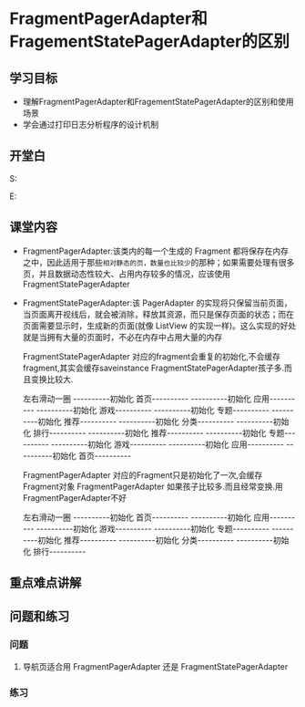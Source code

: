 # FragmentPagerAdapter和FragementStatePagerAdapter的区别
## 学习目标
- 理解FragmentPagerAdapter和FragementStatePagerAdapter的区别和使用场景
- 学会通过打印日志分析程序的设计机制

## 开堂白
S:

E:

## 课堂内容
* FragmentPagerAdapter:该类内的每一个生成的 Fragment 都将保存在内存之中，因此适用于那些`相对静态的页，数量也比较少`的那种；如果需要处理有很多页，并且数据动态性较大、占用内存较多的情况，应该使用FragmentStatePagerAdapter

* FragmentStatePagerAdapter:该 PagerAdapter 的实现将只保留当前页面，当页面离开视线后，就会被消除，释放其资源，而只是保存页面的状态；而在页面需要显示时，生成新的页面(就像 ListView 的实现一样)。这么实现的好处就是当拥有大量的页面时，不必在内存中占用大量的内存

    FragmentStatePagerAdapter
    对应的fragment会重复的初始化,不会缓存fragment,其实会缓存saveinstance
    FragmentStatePagerAdapter孩子多.而且变换比较大.
    
    左右滑动一圈
    ----------初始化 首页----------
    ----------初始化 应用----------
    ----------初始化 游戏----------
    ----------初始化 专题----------
    ----------初始化 推荐----------
    ----------初始化 分类----------
    ----------初始化 排行----------
    ----------初始化 推荐----------
    ----------初始化 专题----------
    ----------初始化 游戏----------
    ----------初始化 应用----------
    ----------初始化 首页----------

    FragmentPagerAdapter
    对应的Fragment只是初始化了一次,会缓存Fragment对象
    FragmentPagerAdapter 如果孩子比较多.而且经常变换.用FragmentPagerAdapter不好
    
    左右滑动一圈
    ----------初始化 首页----------
    ----------初始化 应用----------
    ----------初始化 游戏----------
    ----------初始化 专题----------
    ----------初始化 推荐----------
    ----------初始化 分类----------
    ----------初始化 排行----------

## 重点难点讲解

## 问题和练习
### 问题
1. 导航页适合用 FragmentPagerAdapter 还是 FragmentStatePagerAdapter

### 练习

